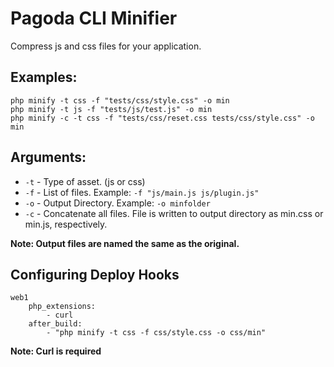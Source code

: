 Pagoda CLI Minifier
===================

Compress js and css files for your application.

## Examples:

	php minify -t css -f "tests/css/style.css" -o min
	php minify -t js -f "tests/js/test.js" -o min
	php minify -c -t css -f "tests/css/reset.css tests/css/style.css" -o min

## Arguments:

* `-t` - Type of asset. (js or css)
* `-f` - List of files. Example: `-f "js/main.js js/plugin.js"`
* `-o` - Output Directory. Example: `-o minfolder`
* `-c` - Concatenate all files. File is written to output directory as min.css or min.js, respectively.

**Note: Output files are named the same as the original.**

## Configuring Deploy Hooks

	web1
		php_extensions:
			- curl
		after_build:
			- "php minify -t css -f css/style.css -o css/min"

**Note: Curl is required**